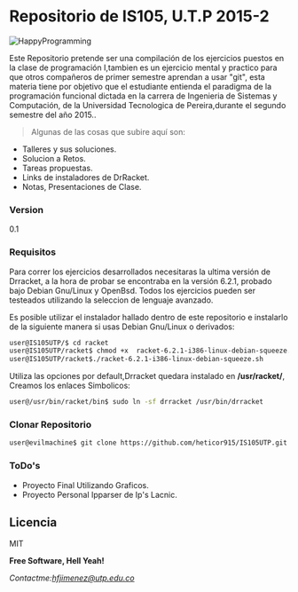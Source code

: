 # Repositorio de IS105, U.T.P 2015-2

![HappyProgramming](http://3.bp.blogspot.com/-AglId32_BNY/UOQa-hz-D7I/AAAAAAAAADg/HmoEgQS_BR4/s1600/wordle.png)

Este Repositorio pretende ser una compilación de los ejercicios puestos en la clase de programación I,tambien es un ejercicio mental y practico para que otros compañeros de primer semestre aprendan a usar "git", esta materia tiene por objetivo que el estudiante entienda el paradigma de la programación funcional dictada en la carrera de Ingenieria de Sistemas y Computación, de la Universidad Tecnologica de Pereira,durante el segundo semestre del año 2015..

>Algunas de las cosas que subire aquí son:
  - Talleres y sus soluciones.
  - Solucion a Retos.
  - Tareas propuestas.
  - Links de instaladores de DrRacket.
  - Notas, Presentaciones de Clase.

### Version
0.1
### Requisitos
Para correr los ejercicios desarrollados necesitaras la ultima versión de Drracket, a la hora de probar se encontraba en la versión 6.2.1, probado bajo Debian Gnu/Linux y OpenBsd.
Todos los ejercicios pueden ser testeados utilizando la seleccion de lenguaje avanzado.

Es posible utilizar el instalador hallado dentro de este repositorio e instalarlo de la siguiente manera si usas Debian Gnu/Linux o derivados:
```sh
user@IS105UTP/$ cd racket 
user@IS105UTP/racket$ chmod +x  racket-6.2.1-i386-linux-debian-squeeze.sh
user@IS105UTP/racket$./racket-6.2.1-i386-linux-debian-squeeze.sh
```
Utiliza las opciones por default,Drracket quedara instalado en
**/usr/racket/**, Creamos los enlaces Simbolicos:
```sh
user@/usr/bin/racket/bin$ sudo ln -sf drracket /usr/bin/drracket
```
### Clonar Repositorio
```sh
user@evilmachine$ git clone https://github.com/heticor915/IS105UTP.git 
```
### ToDo's
 - Proyecto Final Utilizando Graficos.
 - Proyecto Personal Ipparser de Ip's Lacnic.

Licencia
----
MIT

**Free Software, Hell Yeah!**

*Contactme:hfjimenez@utp.edu.co*

